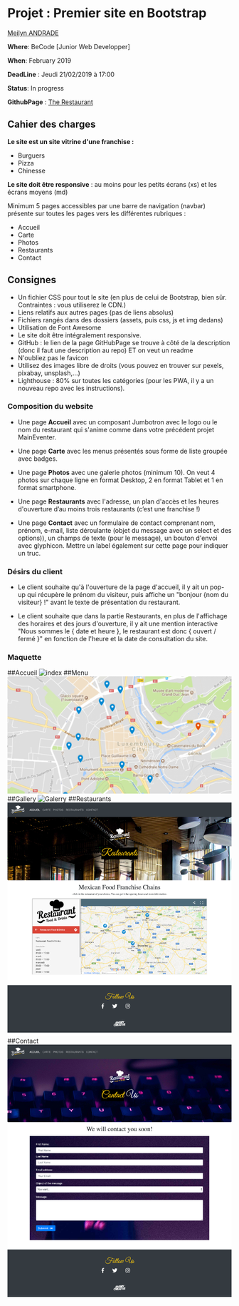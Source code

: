 # Projet : Premier site en Bootstrap


[Meilyn ANDRADE](www.github.com/Meilyn)


**Where**: BeCode [Junior Web Developper]

**When**: February 2019 

**DeadLine** : Jeudi 21/02/2019 à 17:00

**Status**: In progress

**GithubPage** : [The Restaurant](https://meilyn.github.io/bootstrap-resto-website/)


## Cahier des charges


**Le site est un site vitrine d'une franchise :** 

* Burguers
* Pizza
* Chinesse

**Le site doit être responsive** : au moins pour les petits écrans (xs) et les écrans moyens (md)

Minimum 5 pages accessibles par une barre de navigation (navbar) présente sur toutes les pages vers les différentes rubriques :
 
* Accueil 
* Carte 
* Photos 
* Restaurants 
* Contact

## Consignes
- Un fichier CSS pour tout le site (en plus de celui de Bootstrap, bien sûr. Contraintes : vous utiliserez le CDN.)
- Liens relatifs aux autres pages (pas de liens absolus)
- Fichiers rangés dans des dossiers (assets, puis css, js et img dedans)
- Utilisation de Font Awesome
- Le site doit être intégralement responsive.
- GitHub : le lien de la page GitHubPage se trouve à côté de la description (donc il faut une description au repo) ET on veut un readme
- N'oubliez pas le favicon
- Utilisez des images libre de droits (vous pouvez en trouver sur pexels, pixabay, unsplash,...)
- Lighthouse : 80% sur toutes les catégories (pour les PWA, il y a un nouveau repo avec les instructions).

### Composition du website

- Une page **Accueil** avec un composant Jumbotron avec le logo ou le nom du restaurant qui s'anime comme dans votre précédent projet MainEventer.

- Une page **Carte** avec les menus présentés sous forme de liste groupée avec badges.

- Une page **Photos** avec une galerie photos (minimum 10). On veut 4 photos sur chaque ligne en format Desktop, 2 en format Tablet et 1 en format smartphone.

- Une page **Restaurants** avec l'adresse, un plan d'accès et les heures d'ouverture d’au moins trois restaurants (c’est une franchise !)

- Une page **Contact** avec un formulaire de contact comprenant nom, prénom, e-mail, liste déroulante (objet du message avec un select et des options)), un champs de texte (pour le message), un bouton d'envoi avec glyphicon. Mettre un label également sur cette page pour indiquer un truc.

### Désirs du client

- Le client souhaite qu'à l'ouverture de la page d'accueil, il y ait un pop-up qui récupère le prénom du visiteur, puis affiche un "bonjour {nom du visiteur} !" avant le texte de présentation du restaurant.

- Le client souhaite que dans la partie Restaurants, en plus de l'affichage des horaires et des jours d'ouverture, il y ait une mention interactive "Nous sommes le { date et heure }, le restaurant est donc { ouvert / fermé }" en fonction de l'heure et la date de consultation du site.

### Maquette
##Accueil
![index](assets/img/index.png)
##Menu
![Menu](assets/img/carte.png)
##Gallery
![Galerry](assets/img/gallery.png)
##Restaurants
![Restaurants](assets/img/restaurans.png)
##Contact
![Contact](assets/img/contact.png)